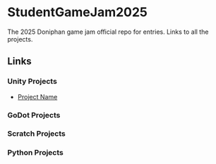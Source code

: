 # StudentGameJam2025
 The 2025 Doniphan game jam official repo for entries. Links to all the projects.


## Links

### Unity Projects
- [Project Name](https://www.google.com)

### GoDot Projects

### Scratch Projects

### Python Projects
